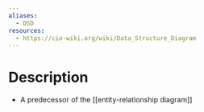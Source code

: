 ```yaml
---
aliases:
  - DSD
resources:
  - https://cio-wiki.org/wiki/Data_Structure_Diagram
---
```

# Description
- A predecessor of the [[entity-relationship diagram]]